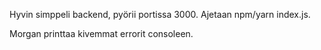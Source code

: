 Hyvin simppeli backend, pyörii portissa 3000. Ajetaan npm/yarn index.js.

Morgan printtaa kivemmat errorit consoleen.
